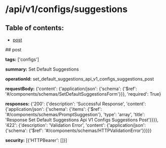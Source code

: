 # /api/v1/configs/suggestions

## Table of contents:
- [post](#post)

<a name="post" />
## post

**tags:** ['configs']

**summary:** Set Default Suggestions

**operationId:** set_default_suggestions_api_v1_configs_suggestions_post

**requestBody:** {'content': {'application/json': {'schema': {'$ref': '#/components/schemas/SetDefaultSuggestionsForm'}}}, 'required': True}

**responses:** {'200': {'description': 'Successful Response', 'content': {'application/json': {'schema': {'items': {'$ref': '#/components/schemas/PromptSuggestion'}, 'type': 'array', 'title': 'Response Set Default Suggestions Api V1 Configs Suggestions Post'}}}}, '422': {'description': 'Validation Error', 'content': {'application/json': {'schema': {'$ref': '#/components/schemas/HTTPValidationError'}}}}}

**security:** [{'HTTPBearer': []}]

